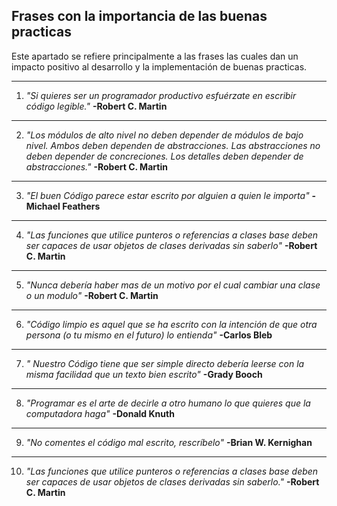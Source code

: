## **Frases con la importancia de las buenas practicas**
Este apartado se refiere principalmente a las frases las cuales dan un impacto positivo al desarrollo y la implementación de buenas practicas.

---
1. _"Si quieres ser un programador productivo esfuérzate en escribir código legible."_
	**-Robert C. Martin**
---
2. *"Los módulos de alto nivel no deben depender de módulos de bajo nivel. Ambos deben dependen de abstracciones. Las abstracciones no deben depender de concreciones. Los detalles deben depender de abstracciones."*
	**-Robert C. Martin**
---
3. *"El buen Código parece estar escrito por alguien a quien le importa"*
	**-Michael Feathers**
--- 
4. *"Las funciones que utilice punteros o referencias a clases base deben ser capaces de usar objetos de clases derivadas sin saberlo"*
	**-Robert C. Martin**
---
5. *"Nunca debería haber mas de un motivo por el cual cambiar una clase o un modulo"*
	**-Robert C. Martin**
---
6.  _"Código limpio es aquel que se ha escrito con la intención de que otra persona (o tu mismo en el futuro) lo entienda"_
	 **-Carlos Bleb**
---
7. _" Nuestro Código tiene que ser simple directo debería leerse con la misma facilidad que un texto bien escrito"_
	**-Grady Booch**
---
8. _"Programar es el arte de decirle a otro humano lo que quieres que la computadora haga"_
	**-Donald Knuth**
---
9. *"No comentes el código mal escrito, rescríbelo"*
	**-Brian W. Kernighan**
---
10. *"Las funciones que utilice punteros o referencias a clases base deben ser capaces de usar objetos de clases derivadas sin saberlo."*
	**-Robert C. Martin**

